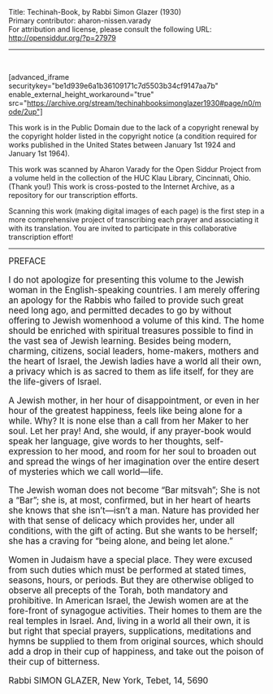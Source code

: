 <html>
<head></head>
<body>
Title: Techinah-Book, by Rabbi Simon Glazer (1930)<br />
Primary contributor: aharon-nissen.varady<br />
For attribution and license, please consult the following URL: <a href="http://opensiddur.org/?p=27979">http://opensiddur.org/?p=27979</a>
<p />
<hr />

&nbsp;

[advanced_iframe securitykey="be1d939e6a1b36109171c7d5503b34cf9147aa7b" enable_external_height_workaround="true" src="https://archive.org/stream/techinahbooksimonglazer1930#page/n0/mode/2up"]

This work is in the Public Domain due to the lack of a copyright renewal by the copyright holder listed in the copyright notice (a condition required for works published in the United States between January 1st 1924 and January 1st 1964).

This work was scanned by Aharon Varady for the Open Siddur Project from a volume held in the collection of the HUC Klau Library, Cincinnati, Ohio. (Thank you!) This work is cross-posted to the Internet Archive, as a repository for our transcription efforts.

Scanning this work (making digital images of each page) is the first step in a more comprehensive project of transcribing each prayer and associating it with its translation. You are invited to participate in this collaborative transcription effort!

<hr />

<div class="english" style="font-size: 1.2em;">
PREFACE 


I do not apologize for presenting this volume to the Jewish woman in the English-speaking countries. I am merely offering an apology for the Rabbis who failed to provide such great need long ago, and permitted decades to go by without offering to Jewish womenhood a volume of this kind. The home should be enriched with spiritual treasures possible to find in the vast sea of Jewish learning. Besides being modern, charming, citizens, social leaders, home-makers, mothers and the heart of Israel, the Jewish ladies have a world all their own, a privacy which is as sacred to them as life itself, for they are the life-givers of Israel. 

A Jewish mother, in her hour of disappointment, or even in her hour of the greatest happiness, feels like being alone for a while. Why? It is none else than a call from her Maker to her soul. Let her pray! And, she would, if any prayer-book would speak her language, give words to her thoughts, self-expression to her mood, and room for her soul to broaden out and spread the wings of her imagination over the entire desert of mysteries which we call world—life. 

The Jewish woman does not become “Bar mitsvah”; She is not a “Bar”; she is, at most, confirmed, but in her heart of hearts she knows that she isn’t—isn’t a man. Nature has provided her with that sense of delicacy which provides her, under all conditions, with the gift of acting. But she wants to be herself; she has a craving for “being alone, and being let alone.” 

Women in Judaism have a special place. They were excused from such duties which must be performed at stated times, seasons, hours, or periods. But they are otherwise obliged to observe all precepts of the Torah, both mandatory and prohibitive. In American Israel, the Jewish women are at the fore-front of synagogue activities. Their homes to them are the real temples in Israel. And, living in a world all their own, it is but right that special prayers, supplications, meditations and hymns be supplied to them from original sources, which should add a drop in their cup of happiness, and take out the poison of their cup of bitterness. 

Rabbi SIMON GLAZER, 
New York, Tebet, 14, 5690 
</div>

&nbsp;
</body>
</html>